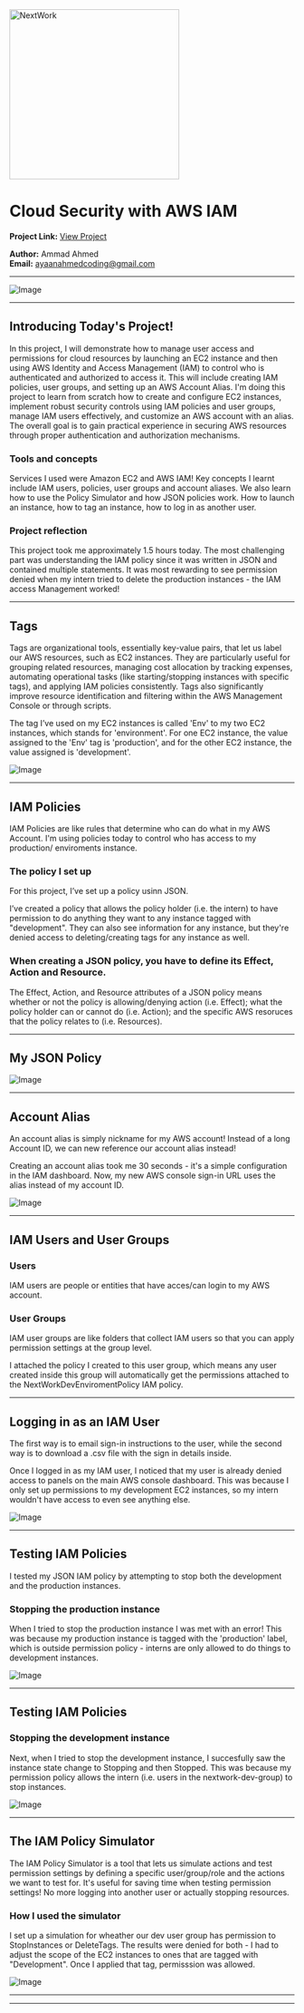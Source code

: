 <img src="https://cdn.prod.website-files.com/677c400686e724409a5a7409/6790ad949cf622dc8dcd9fe4_nextwork-logo-leather.svg" alt="NextWork" width="300" />

# Cloud Security with AWS IAM

**Project Link:** [View Project](http://learn.nextwork.org/projects/aws-security-iam)

**Author:** Ammad Ahmed  
**Email:** ayaanahmedcoding@gmail.com

---

![Image](http://learn.nextwork.org/inspired_gold_shy_gazelle/uploads/aws-security-iam_1c864649)

---

## Introducing Today's Project!

In this project, I will demonstrate how to manage user access and permissions for cloud resources by launching an EC2 instance and then using AWS Identity and Access Management (IAM) to control who is authenticated and authorized to access it. This will include creating IAM policies, user groups, and setting up an AWS Account Alias. I'm doing this project to learn from scratch how to create and configure EC2 instances, implement robust security controls using IAM policies and user groups, manage IAM users effectively, and customize an AWS account with an alias. The overall goal is to gain practical experience in securing AWS resources through proper authentication and authorization mechanisms.

### Tools and concepts

Services I used were Amazon EC2 and AWS IAM! Key concepts I learnt include IAM users, policies, user groups and account aliases. We also learn how to use the Policy Simulator and how JSON policies work. How to launch an instance, how to tag an instance, how to log in as another user.

### Project reflection

This project took me approximately 1.5 hours today. The most challenging part was understanding the IAM policy since it was written in JSON and contained multiple statements. It was most rewarding to see permission denied when my intern tried to delete the production instances - the IAM access Management worked!

---

## Tags

Tags are organizational tools, essentially key-value pairs, that let us label our AWS resources, such as EC2 instances. They are particularly useful for grouping related resources, managing cost allocation by tracking expenses, automating operational tasks (like starting/stopping instances with specific tags), and applying IAM policies consistently. Tags also significantly improve resource identification and filtering within the AWS Management Console or through scripts.

The tag I’ve used on my EC2 instances is called 'Env' to my two EC2 instances, which stands for 'environment'. For one EC2 instance, the value assigned to the 'Env' tag is 'production', and for the other EC2 instance, the value assigned is 'development'.

![Image](http://learn.nextwork.org/inspired_gold_shy_gazelle/uploads/aws-security-iam_2e0e5a5d)

---

## IAM Policies

IAM Policies are like rules that determine who can do what in my AWS Account. I'm using policies today to control who has access to my production/ enviroments instance.

### The policy I set up

For this project, I’ve set up a policy usinn JSON.

I’ve created a policy that allows the policy holder (i.e. the intern) to have permission to do anything they want to any instance tagged with "development". They can also see information for any instance, but they're denied access to deleting/creating  tags for any instance as well.

### When creating a JSON policy, you have to define its Effect, Action and Resource.

The Effect, Action, and Resource attributes of a JSON policy means whether or not the policy is allowing/denying action (i.e. Effect); what the policy holder can or cannot do (i.e. Action); and the specific AWS resoruces that the policy relates to (i.e. Resources).

---

## My JSON Policy

![Image](http://learn.nextwork.org/inspired_gold_shy_gazelle/uploads/aws-security-iam_1c864649)

---

## Account Alias

An account alias is simply nickname for my AWS account! Instead of a long Account ID, we can new reference our account alias instead!

Creating an account alias took me 30 seconds - it's a simple configuration in the IAM dashboard. Now, my new AWS console sign-in URL uses the alias instead of my account ID.

![Image](http://learn.nextwork.org/inspired_gold_shy_gazelle/uploads/aws-security-iam_0eb4439b)

---

## IAM Users and User Groups

### Users

IAM users are people or entities that have acces/can login to my AWS account. 

### User Groups

IAM user groups are like folders that collect IAM users so that you can apply permission settings at the group level.

I attached the policy I created to this user group, which means any user created inside this group will automatically get the permissions attached to the NextWorkDevEnviromentPolicy IAM policy.

---

## Logging in as an IAM User

The first way is to email sign-in instructions to the user, while the second way is to download a .csv file with the sign in details inside.

Once I logged in as my IAM user, I noticed that my user is already denied access to panels on the main AWS console dashboard. This was because I only set up permissions to my development EC2 instances, so my intern wouldn't have access to even see anything else.

![Image](http://learn.nextwork.org/inspired_gold_shy_gazelle/uploads/aws-security-iam_6f2ab446)

---

## Testing IAM Policies

I tested my JSON IAM policy by attempting to stop both the development and the production instances.

### Stopping the production instance

When I tried to stop the production instance I was met with an error! This was because my production instance is tagged with the 'production' label, which is outside permission policy - interns are only allowed to do things to development instances.

![Image](http://learn.nextwork.org/inspired_gold_shy_gazelle/uploads/aws-security-iam_0e7a9d6a)

---

## Testing IAM Policies

### Stopping the development instance

Next, when I tried to stop the development instance, I succesfully saw the instance state change to Stopping and then Stopped. This was because my permission policy allows the intern (i.e. users in the nextwork-dev-group) to stop instances.

![Image](http://learn.nextwork.org/inspired_gold_shy_gazelle/uploads/aws-security-iam_1811801c)

---

## The IAM Policy Simulator

The IAM Policy Simulator is a tool that lets us simulate actions and test permission settings by defining a specific user/group/role and the actions we want to test for. It's useful for saving time when testing permission settings! No more logging into another user or actually stopping resources.

### How I used the simulator

I set up a simulation for wheather our dev user group has permission to StopInstances or DeleteTags. The results were denied for both - I had to adjust the scope of the EC2 instances to ones that are tagged with "Development". Once I applied that tag, permisssion was allowed.  

![Image](http://learn.nextwork.org/inspired_gold_shy_gazelle/uploads/aws-security-iam_069d8a621)

---

---
